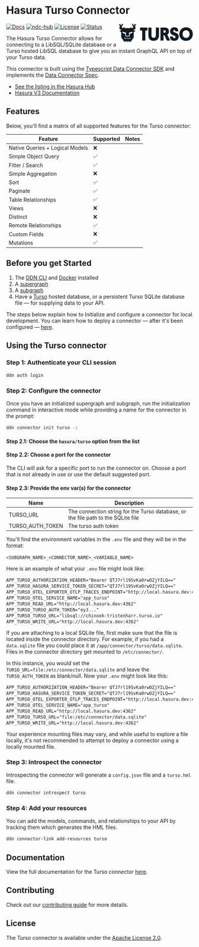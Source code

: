 # Hasura Turso Connector
<a href="https://turso.tech/"><img src="https://github.com/hasura/ndc-turso/blob/main/docs/logo.svg" align="right" width="200"></a>


[![Docs](https://img.shields.io/badge/docs-v3.x-brightgreen.svg?style=flat)](https://hasura.io/connectors/turso)
[![ndc-hub](https://img.shields.io/badge/ndc--hub-turso-blue.svg?style=flat)](https://hasura.io/connectors/turso)
[![License](https://img.shields.io/badge/license-Apache--2.0-purple.svg?style=flat)](https://github.com/hasura/ndc-turso/blob/main/LICENSE.txt)
[![Status](https://img.shields.io/badge/status-alpha-yellow.svg?style=flat)](https://github.com/hasura/ndc-turso/blob/main/README.md)

The Hasura Turso Connector allows for connecting to a LibSQL/SQLite database or a Turso hosted LibSQL database to give you an instant GraphQL API on top of your Turso data.

This connector is built using the [Typescript Data Connector SDK](https://github.com/hasura/ndc-sdk-typescript) and implements the [Data Connector Spec](https://github.com/hasura/ndc-spec).

- [See the listing in the Hasura Hub](https://hasura.io/connectors/turso)
- [Hasura V3 Documentation](https://hasura.io/docs/3.0/index/)

## Features

Below, you'll find a matrix of all supported features for the Turso connector:

| Feature                         | Supported | Notes |
| ------------------------------- | --------- | ----- |
| Native Queries + Logical Models | ❌     |       |
| Simple Object Query             | ✅     |       |
| Filter / Search                 | ✅     |       |
| Simple Aggregation              | ❌     |       |
| Sort                            | ✅     |       |
| Paginate                        | ✅     |       |
| Table Relationships             | ✅     |       |
| Views                           | ❌     |       |
| Distinct                        | ❌     |       |
| Remote Relationships            | ✅     |       |
| Custom Fields                   | ❌     |       |
| Mutations                       | ✅     |       |

## Before you get Started

1. The [DDN CLI](https://hasura.io/docs/3.0/cli/installation) and [Docker](https://docs.docker.com/engine/install/) installed
2. A [supergraph](https://hasura.io/docs/3.0/getting-started/init-supergraph)
3. A [subgraph](https://hasura.io/docs/3.0/getting-started/init-subgraph)
4. Have a [Turso](https://turso.tech/) hosted database, or a persistent Turso SQLite database file — for supplying data to your API.

The steps below explain how to Initialize and configure a connector for local development. You can learn how to deploy a
connector — after it's been configured — [here](https://hasura.io/docs/3.0/getting-started/deployment/deploy-a-connector).

## Using the Turso connector

### Step 1: Authenticate your CLI session

```bash
ddn auth login
```

### Step 2: Configure the connector

Once you have an initialized supergraph and subgraph, run the initialization command in interactive mode while providing a name for the connector in the prompt:

```bash
ddn connector init turso -i
```

#### Step 2.1: Choose the `hasura/turso` option from the list

#### Step 2.2: Choose a port for the connector

The CLI will ask for a specific port to run the connector on. Choose a port that is not already in use or use the default suggested port.

#### Step 2.3: Provide the env var(s) for the connector

| Name | Description |
|-|-|
| TURSO_URL        | The connection string for the Turso database, or the file path to the SQLite file |
| TURSO_AUTH_TOKEN | The turso auth token |

You'll find the environment variables in the `.env` file and they will be in the format:

`<SUBGRAPH_NAME>_<CONNECTOR_NAME>_<VARIABLE_NAME>`

Here is an example of what your `.env` file might look like:

```
APP_TURSO_AUTHORIZATION_HEADER="Bearer QTJ7rl19SvKa0rwOZjYILQ=="
APP_TURSO_HASURA_SERVICE_TOKEN_SECRET="QTJ7rl19SvKa0rwOZjYILQ=="
APP_TURSO_OTEL_EXPORTER_OTLP_TRACES_ENDPOINT="http://local.hasura.dev:4317"
APP_TURSO_OTEL_SERVICE_NAME="app_turso"
APP_TURSO_READ_URL="http://local.hasura.dev:4362"
APP_TURSO_TURSO_AUTH_TOKEN="eyJ..."
APP_TURSO_TURSO_URL="libsql://chinook-tristenharr.turso.io"
APP_TURSO_WRITE_URL="http://local.hasura.dev:4362"
```

If you are attaching to a local SQLite file, first make sure that the file is located inside the connector directory. For example, if you had a `data.sqlite` file you could place it at `/app/connector/turso/data.sqlite`. Files in the connector directory get mounted to `/etc/connector/`. 

In this instance, you would set the `TURSO_URL=file:/etc/connector/data.sqlite` and leave the `TURSO_AUTH_TOKEN` as blank/null. Now your `.env` might look like this:

```
APP_TURSO_AUTHORIZATION_HEADER="Bearer QTJ7rl19SvKa0rwOZjYILQ=="
APP_TURSO_HASURA_SERVICE_TOKEN_SECRET="QTJ7rl19SvKa0rwOZjYILQ=="
APP_TURSO_OTEL_EXPORTER_OTLP_TRACES_ENDPOINT="http://local.hasura.dev:4317"
APP_TURSO_OTEL_SERVICE_NAME="app_turso"
APP_TURSO_READ_URL="http://local.hasura.dev:4362"
APP_TURSO_TURSO_URL="file:/etc/connector/data.sqlite"
APP_TURSO_WRITE_URL="http://local.hasura.dev:4362"
```

Your experience mounting files may vary, and while useful to explore a file locally, it's not recommended to attempt to deploy a connector using a locally mounted file.

### Step 3: Introspect the connector

Introspecting the connector will generate a `config.json` file and a `turso.hml` file.

```bash
ddn connector introspect turso
```

### Step 4: Add your resources

You can add the models, commands, and relationships to your API by tracking them which generates the HML files. 

```bash
ddn connector-link add-resources turso
```

## Documentation

View the full documentation for the Turso connector [here](https://github.com/hasura/ndc-turso/blob/main/docs/index.md).

## Contributing

Check out our [contributing guide](https://github.com/hasura/ndc-turso/blob/main/docs/contributing.md) for more details.

## License

The Turso connector is available under the [Apache License 2.0](https://www.apache.org/licenses/LICENSE-2.0).